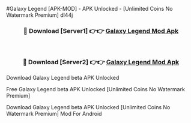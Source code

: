 #Galaxy Legend [APK-MOD] - APK Unlocked - [Unlimited Coins No Watermark Premium] dl44j



<div align="center">

<h3>🔴 Download [Server1] 👉👉 <a href="https://momento.my/?title=Galaxy_Legend">Galaxy Legend Mod Apk</a></h3><br>

<h3>🔴 Download [Server2] 👉👉 <a href="https://momento.my/?title=Galaxy_Legend">Galaxy Legend Mod Apk</a></h3>
</div>



Download Galaxy Legend beta APK Unlocked

Free Galaxy Legend beta APK Unlocked [Unlimited Coins No Watermark Premium]

Download Galaxy Legend beta APK Unlocked [Unlimited Coins No Watermark Premium] Mod For Android
